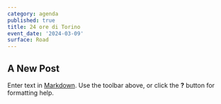 ```yaml
---
category: agenda
published: true
title: 24 ore di Torino
event_date: '2024-03-09'
surface: Road
---
```

## A New Post

Enter text in [Markdown](http://daringfireball.net/projects/markdown/). Use the toolbar above, or click the **?** button for formatting help.
